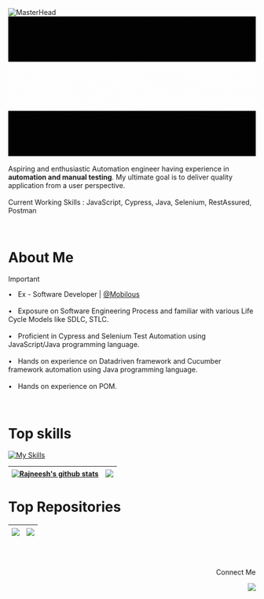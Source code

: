 <img src="https://media.licdn.com/dms/image/v2/D5616AQEDOGFx4OzZWg/profile-displaybackgroundimage-shrink_350_1400/profile-displaybackgroundimage-shrink_350_1400/0/1707759988817?e=1736985600&v=beta&t=Jx6fB47um8wfQiRXSmJc2bde7N8W77VfJl9-78j7GaY" alt="MasterHead">
<div align="center">
  <a href="https://your-link.com">
    <img src="rk.gif" alt="Alt Text" width="800"/>
  </a>
</div>
      
Aspiring and enthusiastic Automation engineer having experience in <b>automation and manual testing</b>. My ultimate goal is to deliver quality application from a user perspective.
<br>
<br>Current Working Skills :</b> JavaScript, Cypress, Java, Selenium, RestAssured, Postman

<br>

# About Me

> [!IMPORTANT]
> &#x2022; &nbsp; Ex - Software Developer | <a href="https://www.mobilous.com/">@Mobilous</a> <br><br>
> &#x2022; &nbsp; Exposure on Software Engineering Process and familiar with various Life Cycle Models like SDLC, STLC. <br><br>
> &#x2022; &nbsp; Proficient in Cypress and Selenium Test Automation using JavaScript/Java programming language. <br><br>
> &#x2022; &nbsp; Hands on experience on Datadriven framework and Cucumber framework automation using Java programming language. <br><br>
> &#x2022; &nbsp; Hands on experience on POM.  

<br>

# Top skills
[![My Skills](https://skillicons.dev/icons?i=java,javascript,cypress,selenium,cpp,git,github,postman,py&theme=light)](https://skillicons.dev)


| <a href="https://github.com/rneeshk/github-readme-stats"><img align="center" src="https://github-readme-stats.vercel.app/api?username=rneeshk&show_icons=true&include_all_commits=true&theme=buefy&hide_border=true" alt="Rajneesh's github stats" /></a> | <a href="https://github.com/rneeshk/github-readme-stats"><img align="center" src="https://github-readme-stats.vercel.app/api/top-langs/?username=rneeshk&layout=compact&theme=buefy&hide_border=true" width="420" /></a> |
| ------------- | ------------- |

# Top Repositories

| <a href="https://github.com/rneeshk/TakeMe-Forward"><img align="center" src="https://github-readme-stats.vercel.app/api/pin/?username=rneeshk&repo=TakeMe-Forward&theme=buefy" width="420" /></a> | <a href="https://github.com/rneeshk/Store-Website-Automation"><img align="center" src="https://github-readme-stats.vercel.app/api/pin/?username=rneeshk&repo=Store-Website-Automation&theme=buefy" width="420" /></a> |
| ------------- | ------------- |

<br />
<br />

<p align="end">
  Connect Me
</p>
<p align="end">
  <a href="https://www.linkedin.com/in/rajneeshkumar15/">
    <img src="https://skillicons.dev/icons?i=linkedin" />
  </a>
</p>

